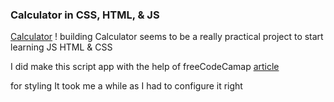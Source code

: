 
### Calculator in CSS, HTML, & JS


[Calculator](http://127.0.0.1:5500/)
! building Calculator seems to be a really practical project to start learning JS HTML & CSS

I did make this script app with the help of freeCodeCamap <a href="https://www.freecodecamp.org/news/how-to-build-an-html-calculator-app-from-scratch-using-javascript-4454b8714b98">article</a>

for styling It took me a while as I had to configure it right


